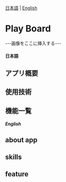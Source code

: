 [日本語](#日本語) | [English](#english)
<h1>Play Board</h1>
<p>---画像をここに挿入する---</p>


#### 日本語
<div>
  <h2>アプリ概要</h2>
  
  <h2>使用技術</h2>
  
  <h2>機能一覧</h2>
</div>


##### English
<div>
  <h2>about app</h2>
  <h2>skills</h2>
  <h2>feature</h2>
</div>

